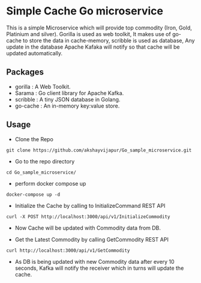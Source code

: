 # Simple Cache Go microservice

This is a simple Microservice which will provide top commodity (Iron, Gold, Platinium and silver).
Gorilla is used as web toolkit, It makes use of go-cache to store the data in cache-memory,
scribble is used as database, Any update in the database Apache Kafaka will notify so that cache will be updated automatically.
 

## Packages

* gorilla : A Web Toolkit.
* Sarama : Go client library for Apache Kafka.
* scribble : A tiny JSON database in Golang.
* go-cache : An in-memory key:value store.

## Usage 

* Clone the Repo
```
git clone https://github.com/akshayvijapur/Go_sample_microservice.git
```
* Go to the repo directory
```
cd Go_sample_microservice/
```
* perform docker compose up
``` 
docker-compose up -d
```
* Initialize the Cache by calling to InitializeCommand REST API

```
curl -X POST http://localhost:3000/api/v1/InitializeCommodity
``` 

* Now Cache will be updated with Commodity data from DB.

* Get the Latest Commodity by calling GetCommodity  REST API

```
curl http://localhost:3000/api/v1/GetCommodity
```

* As DB is being updated with new Commodity data after every 10 seconds, Kafka will notify the receiver 
which in turns will update the cache.
